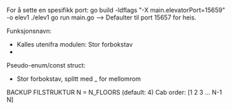 For å sette en spesifikk port:
go build -ldflags "-X main.elevatorPort=15659" -o elev1
./elev1
go run main.go --> Defaulter til port 15657 for heis.




Funksjonsnavn:
 - Kalles utenifra modulen: Stor forbokstav
 - 

Pseudo-enum/const struct:
 - Stor forbokstav, splitt med _ for mellomrom



BACKUP FILSTRUKTUR
N = N_FLOORS (default: 4)
Cab order:	[1	2	3	...	N-1	N]
